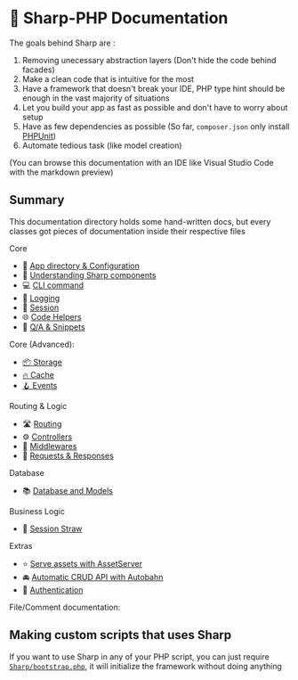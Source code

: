 # 📒 Sharp-PHP Documentation

The goals behind Sharp are :
1. Removing unecessary abstraction layers (Don't hide the code behind facades)
2. Make a clean code that is intuitive for the most
3. Have a framework that doesn't break your IDE, PHP type hint should be enough in the vast majority of situations
4. Let you build your app as fast as possible and don't have to worry about setup
5. Have as few dependencies as possible (So far, `composer.json` only install [PHPUnit](https://phpunit.de/))
6. Automate tedious task (like model creation)

(You can browse this documentation with an IDE like Visual Studio Code with the markdown preview)

## Summary

This documentation directory holds some hand-written docs, but every classes
got pieces of documentation inside their respective files

Core
- 📁 [App directory & Configuration](./core/config.md)
- 🧩 [Understanding Sharp components](./core/components.md)
- 💻 [CLI command](./core/commands.md)
- 📃 [Logging](./core/logging.md)
- 🔏 [Session](./core/session.md)
- 🌐 [Code Helpers](./core/helpers.md)
- 💬 [Q/A & Snippets](./extras/snippets.md)

Core (Advanced):
- [📦 Storage](./env/storage.md)
- [🔥 Cache](./env/Cache.md)
- [🪝 Events](./core/events.md)

Routing & Logic
- 🛣️ [Routing](./logic/routing.md)
- ⚙️  [Controllers](./logic/controllers.md)
- 🚦 [Middlewares](./logic/middlewares.md)
- 📨 [Requests & Responses](./logic/requests-and-responses.md)
<!-- [(Code) `Request`](../Classes/Http/Request.php) -->
<!-- [(Code) `Response`](../Classes/Http/Response.php) -->

Database
- 📚 [Database and Models](./data/database.md)

Business Logic
- 🥤 [Session Straw](./extras/session-straw.md)

Extras
- ⭐️ [Serve assets with AssetServer](./extras/assets.md)
- 🚘 [Automatic CRUD API with Autobahn](./extras/autobahn.md)
- 🔐 [Authentication](./security/auth.md)


File/Comment documentation:


## Making custom scripts that uses Sharp

If you want to use Sharp in any of your PHP script, you can just
require [`Sharp/bootstrap.php`](../bootstrap.php), it will initialize
the framework without doing anything